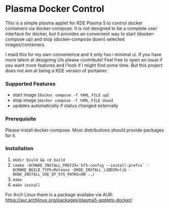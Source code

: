 # Plasma Docker Control

This is a simple plasma applet for KDE Plasma 5 to control docker containers via docker-compose. It is not designed to be a complete user interface for docker, but it provides an convenient way to start (docker-compose up) and stop (docker-compose down) selected images/containers. 

I maid this for my own convenience and it only has i minimal ui. If you have more talent at designing UIs please contribute! Feel free to open an issue if you want more features and I'look if I might find some time. But this project does not aim at being a KDE version of portainer.

### Supported Features
* start image (`docker compose -f YAML_FILE up`)
* stop image (`docker compose -f YAML_FILE down`)
* updates automatically if status changed externally

### Prerequisite

Please install docker-compose. Most distributions should provide packages for it.

### Installation
1. `mkdir biuld && cd build`
2. ```cmake -DCMAKE_INSTALL_PREFIX=`kf5-config --install-prefix` -DCMAKE_BUILD_TYPE=Release -DKDE_INSTALL_LIBDIR=lib -DKDE_INSTALL_USE_QT_SYS_PATHS=ON ../```
3. `make`
4. `make install`

For Arch Linux there is a package availabe via AUR: https://aur.archlinux.org/packages/plasma5-applets-docker/
